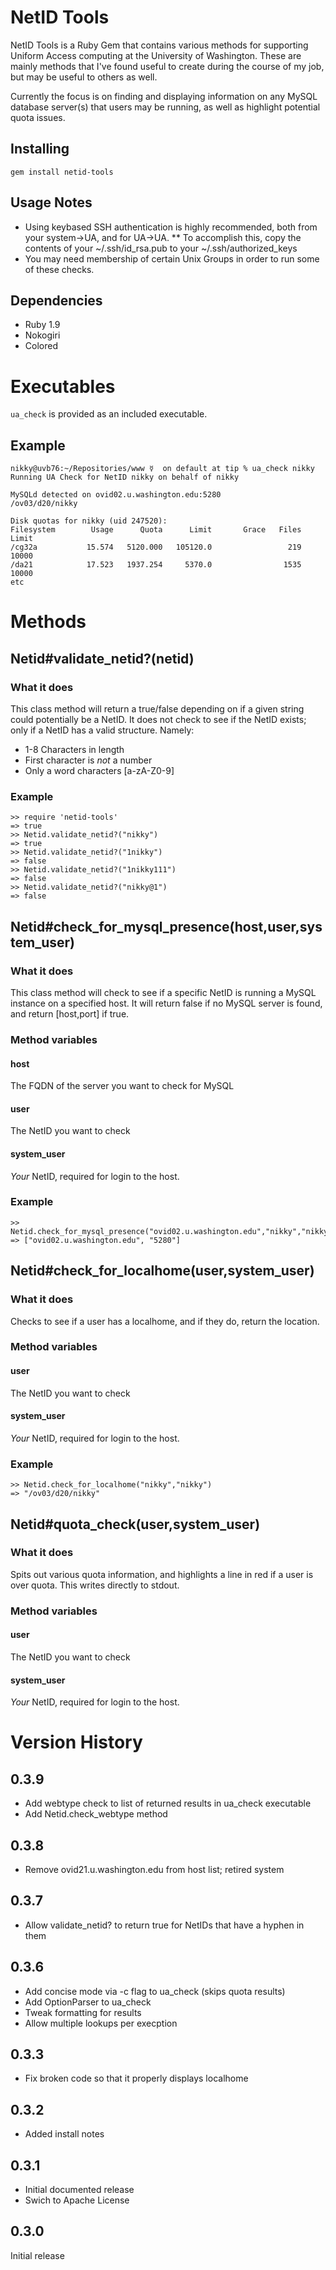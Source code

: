 NetID Tools
===========

NetID Tools is a Ruby Gem that contains various methods for supporting Uniform Access computing at the University of Washington. These are mainly methods that I've found useful to create during the course of my job, but may be useful to others as well.

Currently the focus is on finding and displaying information on any MySQL database server(s) that users may be running, as well as highlight potential quota issues.

## Installing

	gem install netid-tools

## Usage Notes

* Using keybased SSH authentication is highly recommended, both from your system->UA, and for UA->UA.
** To accomplish this, copy the contents of your ~/.ssh/id_rsa.pub to your ~/.ssh/authorized_keys
* You may need membership of certain Unix Groups in order to run some of these checks.

## Dependencies

* Ruby 1.9
* Nokogiri
* Colored

Executables
===========

`ua_check` is provided as an included executable.

## Example

	nikky@uvb76:~/Repositories/www ☿  on default at tip % ua_check nikky
	Running UA Check for NetID nikky on behalf of nikky

	MySQLd detected on ovid02.u.washington.edu:5280
	/ov03/d20/nikky

	Disk quotas for nikky (uid 247520):
	Filesystem        Usage      Quota      Limit       Grace   Files  Limit
	/cg32a           15.574   5120.000   105120.0                 219  10000
	/da21            17.523   1937.254     5370.0                1535  10000
	etc

Methods
=======

## Netid#validate_netid?(netid)

### What it does

This class method will return a true/false depending on if a given string could potentially be a NetID. It does not check to see if the NetID exists; only if a NetID has a valid structure. Namely:

* 1-8 Characters in length
* First character is *not* a number
* Only a word characters [a-zA-Z0-9]

### Example

	>> require 'netid-tools'
	=> true
	>> Netid.validate_netid?("nikky")
	=> true
	>> Netid.validate_netid?("1nikky")
	=> false
	>> Netid.validate_netid?("1nikky111")
	=> false
	>> Netid.validate_netid?("nikky@1")
	=> false

## Netid#check_for_mysql_presence(host,user,system_user)

### What it does

This class method will check to see if a specific NetID is running a MySQL instance on a specified host. It will return false if no MySQL server is found, and return [host,port] if true.

### Method variables

#### host

The FQDN of the server you want to check for MySQL

#### user

The NetID you want to check

#### system_user

*Your* NetID, required for login to the host.

### Example

	>> Netid.check_for_mysql_presence("ovid02.u.washington.edu","nikky","nikky")
	=> ["ovid02.u.washington.edu", "5280"]

## Netid#check_for_localhome(user,system_user)

### What it does

Checks to see if a user has a localhome, and if they do, return the location.

### Method variables

#### user

The NetID you want to check

#### system_user

*Your* NetID, required for login to the host.

### Example

	>> Netid.check_for_localhome("nikky","nikky")
	=> "/ov03/d20/nikky"

## Netid#quota_check(user,system_user)

### What it does

Spits out various quota information, and highlights a line in red if a user is over quota. This writes directly to stdout.

### Method variables

#### user

The NetID you want to check

#### system_user

*Your* NetID, required for login to the host.

Version History
===============

## 0.3.9

* Add webtype check to list of returned results in ua_check executable
* Add Netid.check_webtype method

## 0.3.8

* Remove ovid21.u.washington.edu from host list; retired system

## 0.3.7

* Allow validate_netid? to return true for NetIDs that have a hyphen in them

## 0.3.6

* Add concise mode via -c flag to ua_check (skips quota results)
* Add OptionParser to ua_check
* Tweak formatting for results
* Allow multiple lookups per execption

## 0.3.3

* Fix broken code so that it properly displays localhome

## 0.3.2

* Added install notes

## 0.3.1

* Initial documented release
* Swich to Apache License

## 0.3.0

Initial release
